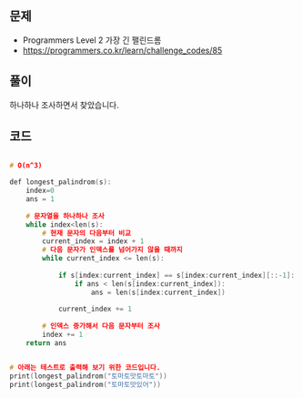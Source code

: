 ## 문제

- Programmers Level 2 가장 긴 팰린드롬
- https://programmers.co.kr/learn/challenge_codes/85

## 풀이

하나하나 조사하면서 찾았습니다.

## 코드

```cpp

# O(n^3)

def longest_palindrom(s):
    index=0
    ans = 1
    
    # 문자열을 하나하나 조사
    while index<len(s):
        # 현재 문자의 다음부터 비교
        current_index = index + 1
        # 다음 문자가 인덱스를 넘어가지 않을 때까지
        while current_index <= len(s):
            
            if s[index:current_index] == s[index:current_index][::-1]:
                if ans < len(s[index:current_index]):
                    ans = len(s[index:current_index])
            
            current_index += 1
            
        # 인덱스 증가해서 다음 문자부터 조사
        index += 1
    return ans


# 아래는 테스트로 출력해 보기 위한 코드입니다.
print(longest_palindrom("토마토맛토마토"))
print(longest_palindrom("토마토맛있어"))

```
